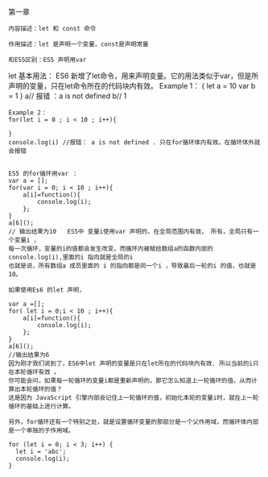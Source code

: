 第一章

    内容描述：let 和 const 命令

    作用描述：let 是声明一个变量，const是声明常量

    和ES5区别：ES5 声明用var

   let 基本用法：  ES6 新增了let命令，用来声明变量。它的用法类似于var，但是所声明的变量，只在let命令所在的代码块内有效。
   Example 1：
   {
        let a = 10
        var b = 1
    }
    a// 报错 ：a is not defined
    b//  1

    Example 2：
    for(let i = 0 ; i < 10 ; i++){

    }
    console.log(i) //报错： a is not defined . 只在for循环体内有效。在循环体外就会报错


    ES5 的for循环用var ：
    var a = [];
    for(var i = 0; i < 10 ; i++){
        a[i]=function(){
            console.log(i);
        };
    }
    a[6]();
    // 输出结果为10   ES5中 变量i使用var 声明的，在全局范围内有效， 所有，全局只有一个变量i ，
    每一次循环，变量的i的值都会发生改变，而循环内被赋给数组a的函数内部的console.log(i),里面的i 指向就是全局的i
    也就是说，所有数组a 成员里面的 i 的指向都是同一个i ，导致最后一轮的i 的值，也就是10。

    如果使用Es6 的let 声明，

    var a =[];
    for( let i = 0;i < 10 ; i++){
        a[i]=function(){
            console.log(i);
        };
    }
    a[6]();
    //输出结果为6
    因为刚才我们说到了，ES6中let 声明的变量是只在let所在的代码块内有效. 所以当前的i只在本轮循环有效 。
    你可能会问，如果每一轮循环的变量i都是重新声明的，那它怎么知道上一轮循环的值，从而计算出本轮循环的值？
    这是因为 JavaScript 引擎内部会记住上一轮循环的值，初始化本轮的变量i时，就在上一轮循环的基础上进行计算。

    另外，for循环还有一个特别之处，就是设置循环变量的那部分是一个父作用域，而循环体内部是一个单独的子作用域。

    for (let i = 0; i < 3; i++) {
      let i = 'abc';
      console.log(i);
    }









